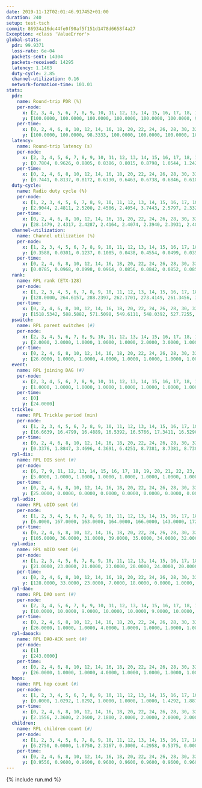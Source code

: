 ```yaml
---
date: 2019-11-12T02:01:46.917452+01:00
duration: 240
setup: test-tsch
commit: 86934a16dc44fe0f90af5f151d1478d6658f4a27
Exception: <class 'ValueError'>
global-stats:
  pdr: 99.9371
  loss-rate: 6e-04
  packets-sent: 14304
  packets-received: 14295
  latency: 1.1463
  duty-cycle: 2.85
  channel-utilization: 0.16
  network-formation-time: 101.01
stats:
  pdr:
    name: Round-trip PDR (%)
    per-node:
      x: [2, 3, 4, 5, 6, 7, 8, 9, 10, 11, 12, 13, 14, 15, 16, 17, 18, 19, 20, 21, 22, 23, 24, 25]
      y: [100.0000, 100.0000, 100.0000, 100.0000, 100.0000, 100.0000, 99.8261, 100.0000, 100.0000, 100.0000, 100.0000, 100.0000, 99.8336, 100.0000, 100.0000, 99.8418, 100.0000, 100.0000, 100.0000, 100.0000, 100.0000, 99.6683, 99.8344, 99.4898]
    per-time:
      x: [0, 2, 4, 6, 8, 10, 12, 14, 16, 18, 20, 22, 24, 26, 28, 30, 32, 34, 36, 38, 40, 42, 44, 46, 48, 50, 52, 54, 56, 58, 60, 62, 64, 66, 68, 70, 72, 74, 76, 78, 80, 82, 84, 86, 88, 90, 92, 94, 96, 98, 100, 102, 104, 106, 108, 110, 112, 114, 116, 118, 120, 122, 124, 126, 128, 130, 132, 134, 136, 138, 140, 142, 144, 146, 148, 150, 152, 154, 156, 158, 160, 162, 164, 166, 168, 170, 172, 174, 176, 178, 180, 182, 184, 186, 188, 190, 192, 194, 196, 198, 200, 202, 204, 206, 208, 210, 212, 214, 216, 218, 220, 222, 224, 226, 228, 230, 232, 234, 236, 238, 240]
      y: [100.0000, 100.0000, 98.3333, 100.0000, 100.0000, 100.0000, 100.0000, 100.0000, 100.0000, 100.0000, 99.1667, 100.0000, 99.1667, 100.0000, 99.1667, 100.0000, 100.0000, 100.0000, 100.0000, 98.3333, 100.0000, 100.0000, 100.0000, 100.0000, 100.0000, 100.0000, 100.0000, 100.0000, 100.0000, 100.0000, 100.0000, 100.0000, 100.0000, 100.0000, 100.0000, 100.0000, 100.0000, 100.0000, 100.0000, 100.0000, 100.0000, 100.0000, 100.0000, 100.0000, 100.0000, 100.0000, 100.0000, 100.0000, 100.0000, 99.1667, 100.0000, 100.0000, 100.0000, 100.0000, 100.0000, 100.0000, 100.0000, 100.0000, 100.0000, 100.0000, 100.0000, 100.0000, 100.0000, 100.0000, 100.0000, 100.0000, 100.0000, 100.0000, 100.0000, 100.0000, 100.0000, 100.0000, 100.0000, 100.0000, 100.0000, 100.0000, 100.0000, 100.0000, 99.1667, 100.0000, 100.0000, 100.0000, 100.0000, 100.0000, 100.0000, 100.0000, 100.0000, 100.0000, 100.0000, 100.0000, 100.0000, 100.0000, 100.0000, 100.0000, 100.0000, 100.0000, 100.0000, 100.0000, 100.0000, 100.0000, 100.0000, 100.0000, 100.0000, 100.0000, 100.0000, 100.0000, 100.0000, 100.0000, 100.0000, 100.0000, 100.0000, 100.0000, 100.0000, 100.0000, 100.0000, 100.0000, 100.0000, 100.0000, 100.0000, 100.0000, null]
  latency:
    name: Round-trip latency (s)
    per-node:
      x: [2, 3, 4, 5, 6, 7, 8, 9, 10, 11, 12, 13, 14, 15, 16, 17, 18, 19, 20, 21, 22, 23, 24, 25]
      y: [0.7804, 0.9626, 0.8805, 0.8386, 0.8015, 0.8798, 1.0544, 1.2427, 1.0737, 1.1485, 0.9653, 1.1499, 1.1118, 0.9963, 1.0924, 1.2774, 1.1965, 1.2350, 1.2640, 1.5422, 1.4389, 1.5112, 1.4704, 1.5742]
    per-time:
      x: [0, 2, 4, 6, 8, 10, 12, 14, 16, 18, 20, 22, 24, 26, 28, 30, 32, 34, 36, 38, 40, 42, 44, 46, 48, 50, 52, 54, 56, 58, 60, 62, 64, 66, 68, 70, 72, 74, 76, 78, 80, 82, 84, 86, 88, 90, 92, 94, 96, 98, 100, 102, 104, 106, 108, 110, 112, 114, 116, 118, 120, 122, 124, 126, 128, 130, 132, 134, 136, 138, 140, 142, 144, 146, 148, 150, 152, 154, 156, 158, 160, 162, 164, 166, 168, 170, 172, 174, 176, 178, 180, 182, 184, 186, 188, 190, 192, 194, 196, 198, 200, 202, 204, 206, 208, 210, 212, 214, 216, 218, 220, 222, 224, 226, 228, 230, 232, 234, 236, 238, 240]
      y: [0.7441, 0.8137, 0.8172, 0.6130, 0.6463, 0.6738, 0.6846, 0.6102, 0.6560, 0.6541, 0.6488, 0.6257, 0.6302, 0.6672, 0.6334, 0.6324, 0.5951, 0.6059, 0.6727, 0.6244, 0.6221, 0.6674, 0.5951, 0.6102, 0.6390, 0.5878, 0.5995, 0.6182, 0.6444, 0.6605, 0.7746, 0.7006, 0.6739, 0.6525, 0.6101, 0.6599, 0.7080, 0.7258, 0.7070, 0.6787, 0.6559, 0.7999, 0.7439, 0.7381, 0.7550, 0.7242, 0.7207, 0.9488, 0.9105, 0.8958, 0.8159, 0.7668, 0.7523, 1.1671, 1.3396, 1.1901, 0.9316, 1.0302, 0.8198, 1.2353, 1.5689, 1.5088, 1.3951, 1.1558, 1.0062, 1.3796, 1.5854, 1.5948, 1.5660, 1.5307, 1.3723, 1.3470, 1.6287, 1.6080, 1.5759, 1.6117, 1.5927, 1.5561, 1.6345, 1.5868, 1.6288, 1.5871, 1.5987, 1.5687, 1.5422, 1.5814, 1.6399, 1.5833, 1.6098, 1.5940, 1.6267, 1.5797, 1.5685, 1.6257, 1.5968, 1.5797, 1.5995, 1.5474, 1.5846, 1.5936, 1.5665, 1.5562, 1.6532, 1.6588, 1.5794, 1.6078, 1.6897, 1.5786, 1.5779, 1.6241, 1.5838, 1.5610, 1.6375, 1.5653, 1.5696, 1.5651, 1.5443, 1.5959, 1.6288, 1.5364, null]
  duty-cycle:
    name: Radio duty cycle (%)
    per-node:
      x: [1, 2, 3, 4, 5, 6, 7, 8, 9, 10, 11, 12, 13, 14, 15, 16, 17, 18, 19, 20, 21, 22, 23, 24, 25]
      y: [2.9044, 2.4811, 2.5200, 2.4506, 2.4054, 3.7443, 2.5797, 2.3322, 2.5451, 2.4751, 2.5264, 2.4768, 2.5622, 2.5687, 2.6830, 2.7629, 2.4483, 2.6695, 2.5842, 2.7550, 2.5575, 2.6625, 2.7546, 2.7806, 2.7026]
    per-time:
      x: [0, 2, 4, 6, 8, 10, 12, 14, 16, 18, 20, 22, 24, 26, 28, 30, 32, 34, 36, 38, 40, 42, 44, 46, 48, 50, 52, 54, 56, 58, 60, 62, 64, 66, 68, 70, 72, 74, 76, 78, 80, 82, 84, 86, 88, 90, 92, 94, 96, 98, 100, 102, 104, 106, 108, 110, 112, 114, 116, 118, 120, 122, 124, 126, 128, 130, 132, 134, 136, 138, 140, 142, 144, 146, 148, 150, 152, 154, 156, 158, 160, 162, 164, 166, 168, 170, 172, 174, 176, 178, 180, 182, 184, 186, 188, 190, 192, 194, 196, 198, 200, 202, 204, 206, 208, 210, 212, 214, 216, 218, 220, 222, 224, 226, 228, 230, 232, 234, 236, 238, 240]
      y: [28.1479, 2.4317, 2.4287, 2.4164, 2.4074, 2.3940, 2.3931, 2.4029, 2.3830, 2.3936, 2.3830, 2.3879, 2.3841, 2.4005, 2.4230, 2.4025, 2.3837, 2.3904, 2.3910, 2.3905, 2.3930, 2.3809, 2.4011, 2.3897, 2.3831, 2.3988, 2.3871, 2.3833, 2.4008, 2.3920, 2.3800, 2.4030, 2.3984, 2.3991, 2.4010, 2.3845, 2.3818, 2.3822, 2.3781, 2.3844, 2.3936, 2.3881, 2.4093, 2.4102, 2.3935, 2.3959, 2.4014, 2.3885, 2.4031, 2.4029, 2.4028, 2.3939, 2.3943, 2.3914, 2.3915, 2.3720, 2.3817, 2.3990, 2.3849, 2.3897, 2.3882, 2.3794, 2.3855, 2.3853, 2.3815, 2.3942, 2.3831, 2.3841, 2.3811, 2.3849, 2.3838, 2.4117, 2.3911, 2.3877, 2.3877, 2.3896, 2.3980, 2.4057, 2.3794, 2.3938, 2.3883, 2.3954, 2.3940, 2.3896, 2.4047, 2.4013, 2.4011, 2.4061, 2.3952, 2.3973, 2.3977, 2.3987, 2.3899, 2.4007, 2.4023, 2.4079, 2.3997, 2.3958, 2.3997, 2.3985, 2.3961, 3.3595, 3.0306, 3.2618, 5.9217, 2.3968, 2.3999, 2.4042, 2.3988, 2.3987, 2.4149, 2.4029, 2.3940, 2.4075, 2.3920, 2.3930, 2.3946, 2.3837, 2.3755, 2.3923, null]
  channel-utilization:
    name: Channel utilization (%)
    per-node:
      x: [1, 2, 3, 4, 5, 6, 7, 8, 9, 10, 11, 12, 13, 14, 15, 16, 17, 18, 19, 20, 21, 22, 23, 24, 25]
      y: [0.3588, 0.0301, 0.1237, 0.1085, 0.0438, 0.4554, 0.0499, 0.0353, 0.0356, 0.0639, 0.0349, 0.0389, 0.0397, 0.0321, 0.1552, 0.1514, 0.0736, 0.0685, 0.0328, 0.0685, 0.0351, 0.0649, 0.0322, 0.0310, 0.0336]
    per-time:
      x: [0, 2, 4, 6, 8, 10, 12, 14, 16, 18, 20, 22, 24, 26, 28, 30, 32, 34, 36, 38, 40, 42, 44, 46, 48, 50, 52, 54, 56, 58, 60, 62, 64, 66, 68, 70, 72, 74, 76, 78, 80, 82, 84, 86, 88, 90, 92, 94, 96, 98, 100, 102, 104, 106, 108, 110, 112, 114, 116, 118, 120, 122, 124, 126, 128, 130, 132, 134, 136, 138, 140, 142, 144, 146, 148, 150, 152, 154, 156, 158, 160, 162, 164, 166, 168, 170, 172, 174, 176, 178, 180, 182, 184, 186, 188, 190, 192, 194, 196, 198, 200, 202, 204, 206, 208, 210, 212, 214, 216, 218, 220, 222, 224, 226, 228, 230, 232, 234, 236, 238, 240]
      y: [0.0785, 0.0968, 0.0998, 0.0964, 0.0856, 0.0842, 0.0852, 0.0853, 0.0774, 0.0845, 0.0783, 0.0817, 0.0804, 0.0863, 0.0981, 0.0851, 0.0796, 0.0822, 0.0835, 0.0837, 0.0860, 0.0799, 0.0853, 0.0805, 0.0835, 0.0814, 0.0807, 0.0798, 0.0872, 0.0842, 0.0846, 0.0875, 0.0860, 0.0835, 0.0875, 0.0837, 0.0807, 0.0793, 0.0814, 0.0787, 0.0852, 0.0834, 0.0918, 0.0897, 0.0847, 0.0843, 0.0886, 0.0827, 0.0884, 0.0885, 0.0846, 0.0854, 0.0846, 0.0807, 0.0844, 0.0735, 0.0811, 0.0866, 0.0830, 0.0860, 0.0817, 0.0807, 0.0836, 0.0848, 0.0810, 0.0886, 0.0828, 0.0795, 0.0812, 0.0813, 0.0830, 0.0971, 0.0868, 0.0839, 0.0851, 0.0816, 0.0880, 0.0889, 0.0782, 0.0896, 0.0837, 0.0862, 0.0863, 0.0807, 0.0910, 0.0869, 0.0888, 0.0893, 0.0869, 0.0861, 0.0874, 0.0874, 0.0823, 0.0873, 0.0885, 0.0895, 0.0872, 0.0867, 0.0875, 0.0880, 0.0873, 0.5495, 0.3693, 0.4794, 0.3106, 0.0853, 0.0878, 0.0899, 0.0870, 0.0864, 0.0929, 0.0875, 0.0836, 0.0907, 0.0853, 0.0850, 0.0853, 0.0802, 0.0784, 0.0871, null]
  rank:
    name: RPL rank (ETX-128)
    per-node:
      x: [1, 2, 3, 4, 5, 6, 7, 8, 9, 10, 11, 12, 13, 14, 15, 16, 17, 18, 19, 20, 21, 22, 23, 24, 25]
      y: [128.0000, 264.6157, 288.2397, 262.1701, 273.4149, 261.3456, 336.6198, 416.9918, 446.9627, 381.2358, 455.9016, 395.4033, 498.6736, 544.8898, 449.9378, 457.4398, 438.9795, 566.7295, 584.5679, 853.4089, 643.3704, 603.5328, 716.7778, 711.9677, 718.2346]
    per-time:
      x: [0, 2, 4, 6, 8, 10, 12, 14, 16, 18, 20, 22, 24, 26, 28, 30, 32, 34, 36, 38, 40, 42, 44, 46, 48, 50, 52, 54, 56, 58, 60, 62, 64, 66, 68, 70, 72, 74, 76, 78, 80, 82, 84, 86, 88, 90, 92, 94, 96, 98, 100, 102, 104, 106, 108, 110, 112, 114, 116, 118, 120, 122, 124, 126, 128, 130, 132, 134, 136, 138, 140, 142, 144, 146, 148, 150, 152, 154, 156, 158, 160, 162, 164, 166, 168, 170, 172, 174, 176, 178, 180, 182, 184, 186, 188, 190, 192, 194, 196, 198, 200, 202, 204, 206, 208, 210, 212, 214, 216, 218, 220, 222, 224, 226, 228, 230, 232, 234, 236, 238, 240]
      y: [1518.5342, 588.5882, 571.5098, 549.6111, 548.0392, 527.7255, 514.5098, 485.9804, 469.6000, 463.9000, 467.6600, 471.6000, 480.7200, 480.3208, 459.8000, 450.3600, 452.1961, 443.6000, 445.1600, 447.1176, 451.6400, 451.5400, 466.6038, 449.3600, 451.3200, 454.3200, 448.7800, 450.7255, 446.0200, 450.1000, 445.9600, 448.2157, 442.2400, 443.9000, 444.4400, 441.4510, 436.5000, 442.0400, 442.5000, 439.8431, 436.9400, 438.0000, 444.7600, 452.4400, 451.4400, 451.0200, 451.5200, 458.7200, 459.2745, 457.3400, 457.8627, 444.3725, 440.9200, 444.8235, 440.7000, 439.0392, 436.0400, 440.7451, 438.7200, 440.5600, 445.8200, 444.4000, 451.2453, 438.5000, 441.3600, 436.9020, 444.2600, 440.1000, 438.3000, 438.8200, 440.3400, 451.5472, 440.5000, 439.3000, 437.7200, 445.1600, 453.7800, 453.5800, 450.4800, 454.5200, 452.9400, 466.0000, 450.3800, 449.1400, 451.2800, 450.6200, 458.1200, 462.3922, 461.1400, 457.8200, 455.9600, 458.8400, 455.7600, 455.1765, 457.6471, 458.4400, 455.5400, 458.6275, 451.3800, 453.5000, 463.0588, 408.4444, 276.9025, 282.4018, 278.7035, 458.3600, 454.5200, 457.4510, 452.0400, 452.5294, 448.6000, 452.9020, 450.6800, 449.8400, 451.6000, 450.7600, 450.8039, 449.1373, 448.8800, 456.3400, null]
  pswitch:
    name: RPL parent switches (#)
    per-node:
      x: [2, 3, 4, 5, 6, 7, 8, 9, 10, 11, 12, 13, 14, 15, 16, 17, 18, 19, 20, 21, 22, 23, 24, 25]
      y: [2.0000, 2.0000, 1.0000, 1.0000, 1.0000, 2.0000, 3.0000, 1.0000, 6.0000, 4.0000, 3.0000, 2.0000, 5.0000, 1.0000, 1.0000, 4.0000, 4.0000, 3.0000, 7.0000, 3.0000, 4.0000, 4.0000, 9.0000, 4.0000]
    per-time:
      x: [0, 2, 4, 6, 8, 10, 12, 14, 16, 18, 20, 22, 24, 26, 28, 30, 32, 34, 36, 38, 40, 42, 44, 46, 48, 50, 52, 54, 56, 58, 60, 62, 64, 66, 68, 70, 72, 74, 76, 78, 80, 82, 84, 86, 88, 90, 92, 94, 96, 98, 100, 102, 104, 106, 108, 110, 112, 114, 116, 118, 120, 122, 124, 126, 128, 130, 132, 134, 136, 138, 140, 142, 144, 146, 148, 150, 152, 154, 156, 158, 160, 162, 164, 166, 168, 170, 172, 174, 176, 178, 180, 182, 184, 186, 188, 190, 192, 194, 196, 198, 200, 202, 204, 206, 208, 210, 212, 214, 216, 218, 220, 222, 224, 226, 228, 230, 232, 234]
      y: [26.0000, 1.0000, 1.0000, 4.0000, 1.0000, 1.0000, 1.0000, 1.0000, 0.0000, 0.0000, 0.0000, 0.0000, 0.0000, 3.0000, 0.0000, 0.0000, 1.0000, 0.0000, 0.0000, 1.0000, 0.0000, 0.0000, 3.0000, 0.0000, 0.0000, 0.0000, 0.0000, 1.0000, 0.0000, 0.0000, 0.0000, 1.0000, 0.0000, 0.0000, 0.0000, 1.0000, 0.0000, 0.0000, 0.0000, 1.0000, 0.0000, 0.0000, 0.0000, 0.0000, 0.0000, 0.0000, 0.0000, 0.0000, 1.0000, 0.0000, 1.0000, 1.0000, 0.0000, 1.0000, 0.0000, 1.0000, 0.0000, 1.0000, 0.0000, 0.0000, 0.0000, 0.0000, 3.0000, 0.0000, 0.0000, 1.0000, 0.0000, 0.0000, 0.0000, 0.0000, 0.0000, 3.0000, 0.0000, 0.0000, 0.0000, 0.0000, 0.0000, 0.0000, 0.0000, 0.0000, 0.0000, 4.0000, 0.0000, 0.0000, 0.0000, 0.0000, 0.0000, 1.0000, 0.0000, 0.0000, 0.0000, 0.0000, 0.0000, 1.0000, 1.0000, 0.0000, 0.0000, 1.0000, 0.0000, 0.0000, 1.0000, 0.0000, 2.0000, 0.0000, 0.0000, 0.0000, 0.0000, 1.0000, 0.0000, 1.0000, 0.0000, 1.0000, 0.0000, 0.0000, 0.0000, 0.0000, 1.0000, 1.0000]
  event:
    name: RPL joining DAG (#)
    per-node:
      x: [2, 3, 4, 5, 6, 7, 8, 9, 10, 11, 12, 13, 14, 15, 16, 17, 18, 19, 20, 21, 22, 23, 24, 25]
      y: [1.0000, 1.0000, 1.0000, 1.0000, 1.0000, 1.0000, 1.0000, 1.0000, 1.0000, 1.0000, 1.0000, 1.0000, 1.0000, 1.0000, 1.0000, 1.0000, 1.0000, 1.0000, 1.0000, 1.0000, 1.0000, 1.0000, 1.0000, 1.0000]
    per-time:
      x: [0]
      y: [24.0000]
  trickle:
    name: RPL Trickle period (min)
    per-node:
      x: [1, 2, 3, 4, 5, 6, 7, 8, 9, 10, 11, 12, 13, 14, 15, 16, 17, 18, 19, 20, 21, 22, 23, 24, 25]
      y: [16.6639, 16.4799, 16.4889, 16.5392, 16.5766, 17.3411, 16.5290, 16.4666, 16.5296, 16.4961, 16.5054, 16.5380, 16.5265, 16.5451, 16.5228, 16.5228, 16.3960, 15.6090, 16.4761, 16.5100, 16.4225, 16.4984, 16.5469, 16.6009, 15.6730]
    per-time:
      x: [0, 2, 4, 6, 8, 10, 12, 14, 16, 18, 20, 22, 24, 26, 28, 30, 32, 34, 36, 38, 40, 42, 44, 46, 48, 50, 52, 54, 56, 58, 60, 62, 64, 66, 68, 70, 72, 74, 76, 78, 80, 82, 84, 86, 88, 90, 92, 94, 96, 98, 100, 102, 104, 106, 108, 110, 112, 114, 116, 118, 120, 122, 124, 126, 128, 130, 132, 134, 136, 138, 140, 142, 144, 146, 148, 150, 152, 154, 156, 158, 160, 162, 164, 166, 168, 170, 172, 174, 176, 178, 180, 182, 184, 186, 188, 190, 192, 194, 196, 198, 200, 202, 204, 206, 208, 210, 212, 214, 216, 218, 220, 222, 224, 226, 228, 230, 232, 234, 236, 238, 240]
      y: [0.3376, 1.8847, 3.4696, 4.3691, 6.4251, 8.7381, 8.7381, 8.7381, 9.0877, 17.3015, 17.4763, 17.4763, 17.4763, 17.4763, 17.4763, 17.4763, 17.4763, 17.4763, 17.4763, 17.4763, 17.4763, 17.4763, 16.1702, 16.2092, 16.3403, 16.4277, 16.4277, 16.7909, 16.7772, 16.7772, 16.7772, 17.1336, 17.4763, 17.4763, 17.4763, 17.4763, 17.4763, 17.4763, 17.4763, 17.4763, 17.4763, 17.4763, 17.4763, 17.4763, 17.4763, 17.4763, 17.4763, 17.4763, 17.4763, 17.4763, 17.4763, 17.4763, 17.4763, 17.4763, 17.4763, 17.4763, 17.4763, 17.4763, 17.4763, 17.4763, 17.4763, 17.4763, 17.4763, 17.4763, 17.4763, 17.4763, 17.4763, 17.4763, 17.4763, 17.4763, 17.4763, 17.4763, 17.4763, 17.4763, 17.4763, 17.4763, 17.4763, 17.4763, 17.4763, 17.4763, 17.4763, 17.4763, 17.4763, 17.4763, 17.4763, 17.4763, 17.4763, 17.4763, 17.4763, 17.4763, 17.4763, 17.4763, 17.4763, 17.4763, 17.4763, 17.4763, 17.4763, 17.4763, 17.4763, 17.4763, 17.4763, 17.4763, 17.4763, 17.4763, 17.4763, 17.4763, 17.4763, 17.4763, 17.4763, 17.4763, 17.4763, 17.4763, 17.4763, 17.4763, 17.4763, 17.4763, 17.4763, 17.4763, 17.4763, 17.4763, null]
  rpl-dis:
    name: RPL DIS sent (#)
    per-node:
      x: [6, 7, 9, 11, 12, 13, 14, 15, 16, 17, 18, 19, 20, 21, 22, 23, 24, 25]
      y: [5.0000, 1.0000, 1.0000, 1.0000, 1.0000, 1.0000, 1.0000, 1.0000, 2.0000, 1.0000, 1.0000, 2.0000, 2.0000, 1.0000, 2.0000, 2.0000, 3.0000, 2.0000]
    per-time:
      x: [0, 2, 4, 6, 8, 10, 12, 14, 16, 18, 20, 22, 24, 26, 28, 30, 32, 34, 36, 38, 40, 42, 44, 46, 48, 50, 52, 54, 56, 58, 60, 62, 64, 66, 68, 70, 72, 74, 76, 78, 80, 82, 84, 86, 88, 90, 92, 94, 96, 98, 100, 102, 104, 106, 108, 110, 112, 114, 116, 118, 120, 122, 124, 126, 128, 130, 132, 134, 136, 138, 140, 142, 144, 146, 148, 150, 152, 154, 156, 158, 160, 162, 164, 166, 168, 170, 172, 174, 176, 178, 180, 182, 184, 186, 188, 190, 192, 194, 196, 198, 200, 202, 204, 206, 208]
      y: [25.0000, 0.0000, 0.0000, 0.0000, 0.0000, 0.0000, 0.0000, 0.0000, 0.0000, 0.0000, 0.0000, 0.0000, 0.0000, 0.0000, 0.0000, 0.0000, 0.0000, 0.0000, 0.0000, 0.0000, 0.0000, 0.0000, 0.0000, 0.0000, 0.0000, 0.0000, 0.0000, 0.0000, 0.0000, 0.0000, 0.0000, 0.0000, 0.0000, 0.0000, 0.0000, 0.0000, 0.0000, 0.0000, 0.0000, 0.0000, 0.0000, 0.0000, 0.0000, 0.0000, 0.0000, 0.0000, 0.0000, 0.0000, 0.0000, 0.0000, 0.0000, 0.0000, 0.0000, 0.0000, 0.0000, 0.0000, 0.0000, 0.0000, 0.0000, 0.0000, 0.0000, 0.0000, 0.0000, 0.0000, 0.0000, 0.0000, 0.0000, 0.0000, 0.0000, 0.0000, 0.0000, 0.0000, 0.0000, 0.0000, 0.0000, 0.0000, 0.0000, 0.0000, 0.0000, 0.0000, 0.0000, 0.0000, 0.0000, 0.0000, 0.0000, 0.0000, 0.0000, 0.0000, 0.0000, 0.0000, 0.0000, 0.0000, 0.0000, 0.0000, 0.0000, 0.0000, 0.0000, 0.0000, 0.0000, 0.0000, 0.0000, 0.0000, 2.0000, 2.0000, 1.0000]
  rpl-udio:
    name: RPL uDIO sent (#)
    per-node:
      x: [1, 2, 3, 4, 5, 6, 7, 8, 9, 10, 11, 12, 13, 14, 15, 16, 17, 18, 19, 20, 21, 22, 23, 24, 25]
      y: [6.0000, 167.0000, 163.0000, 164.0000, 166.0000, 143.0000, 172.0000, 172.0000, 167.0000, 165.0000, 165.0000, 175.0000, 166.0000, 165.0000, 161.0000, 162.0000, 167.0000, 163.0000, 156.0000, 168.0000, 166.0000, 164.0000, 170.0000, 170.0000, 171.0000]
    per-time:
      x: [0, 2, 4, 6, 8, 10, 12, 14, 16, 18, 20, 22, 24, 26, 28, 30, 32, 34, 36, 38, 40, 42, 44, 46, 48, 50, 52, 54, 56, 58, 60, 62, 64, 66, 68, 70, 72, 74, 76, 78, 80, 82, 84, 86, 88, 90, 92, 94, 96, 98, 100, 102, 104, 106, 108, 110, 112, 114, 116, 118, 120, 122, 124, 126, 128, 130, 132, 134, 136, 138, 140, 142, 144, 146, 148, 150, 152, 154, 156, 158, 160, 162, 164, 166, 168, 170, 172, 174, 176, 178, 180, 182, 184, 186, 188, 190, 192, 194, 196, 198, 200, 202, 204, 206, 208, 210, 212, 214, 216, 218, 220, 222, 224, 226, 228, 230, 232, 234, 236, 238, 240]
      y: [105.0000, 36.0000, 31.0000, 39.0000, 35.0000, 34.0000, 32.0000, 28.0000, 29.0000, 33.0000, 30.0000, 30.0000, 37.0000, 32.0000, 29.0000, 35.0000, 34.0000, 31.0000, 38.0000, 30.0000, 31.0000, 33.0000, 39.0000, 30.0000, 31.0000, 30.0000, 38.0000, 31.0000, 30.0000, 35.0000, 31.0000, 33.0000, 32.0000, 32.0000, 35.0000, 32.0000, 28.0000, 30.0000, 26.0000, 36.0000, 34.0000, 32.0000, 30.0000, 33.0000, 32.0000, 30.0000, 36.0000, 32.0000, 33.0000, 32.0000, 29.0000, 29.0000, 34.0000, 30.0000, 30.0000, 36.0000, 34.0000, 30.0000, 34.0000, 28.0000, 30.0000, 29.0000, 40.0000, 31.0000, 32.0000, 32.0000, 35.0000, 28.0000, 35.0000, 31.0000, 31.0000, 36.0000, 36.0000, 30.0000, 32.0000, 31.0000, 34.0000, 34.0000, 36.0000, 37.0000, 29.0000, 29.0000, 29.0000, 33.0000, 29.0000, 28.0000, 32.0000, 33.0000, 33.0000, 33.0000, 32.0000, 35.0000, 29.0000, 33.0000, 31.0000, 35.0000, 36.0000, 30.0000, 33.0000, 31.0000, 32.0000, 37.0000, 42.0000, 34.0000, 33.0000, 33.0000, 34.0000, 31.0000, 35.0000, 27.0000, 35.0000, 31.0000, 32.0000, 34.0000, 31.0000, 36.0000, 33.0000, 33.0000, 31.0000, 34.0000, 4.0000]
  rpl-mdio:
    name: RPL mDIO sent (#)
    per-node:
      x: [1, 2, 3, 4, 5, 6, 7, 8, 9, 10, 11, 12, 13, 14, 15, 16, 17, 18, 19, 20, 21, 22, 23, 24, 25]
      y: [21.0000, 23.0000, 21.0000, 23.0000, 20.0000, 24.0000, 20.0000, 23.0000, 21.0000, 22.0000, 20.0000, 22.0000, 23.0000, 21.0000, 26.0000, 22.0000, 23.0000, 28.0000, 22.0000, 20.0000, 23.0000, 22.0000, 21.0000, 20.0000, 27.0000]
    per-time:
      x: [0, 2, 4, 6, 8, 10, 12, 14, 16, 18, 20, 22, 24, 26, 28, 30, 32, 34, 36, 38, 40, 42, 44, 46, 48, 50, 52, 54, 56, 58, 60, 62, 64, 66, 68, 70, 72, 74, 76, 78, 80, 82, 84, 86, 88, 90, 92, 94, 96, 98, 100, 102, 104, 106, 108, 110, 112, 114, 116, 118, 120, 122, 124, 126, 128, 130, 132, 134, 136, 138, 140, 142, 144, 146, 148, 150, 152, 154, 156, 158, 160, 162, 164, 166, 168, 170, 172, 174, 176, 178, 180, 182, 184, 186, 188, 190, 192, 194, 196, 198, 200, 202, 204, 206, 208, 210, 212, 214, 216, 218, 220, 222, 224, 226, 228, 230, 232, 234, 236, 238, 240]
      y: [128.0000, 33.0000, 23.0000, 7.0000, 18.0000, 0.0000, 1.0000, 14.0000, 9.0000, 1.0000, 0.0000, 0.0000, 0.0000, 3.0000, 7.0000, 8.0000, 4.0000, 3.0000, 0.0000, 0.0000, 0.0000, 0.0000, 13.0000, 7.0000, 5.0000, 7.0000, 5.0000, 0.0000, 0.0000, 0.0000, 2.0000, 6.0000, 4.0000, 7.0000, 5.0000, 1.0000, 0.0000, 1.0000, 0.0000, 2.0000, 6.0000, 5.0000, 3.0000, 8.0000, 0.0000, 2.0000, 0.0000, 0.0000, 3.0000, 5.0000, 10.0000, 3.0000, 2.0000, 1.0000, 1.0000, 0.0000, 0.0000, 4.0000, 4.0000, 3.0000, 10.0000, 2.0000, 0.0000, 0.0000, 1.0000, 2.0000, 5.0000, 7.0000, 4.0000, 4.0000, 3.0000, 0.0000, 0.0000, 0.0000, 2.0000, 6.0000, 7.0000, 4.0000, 5.0000, 0.0000, 0.0000, 0.0000, 2.0000, 3.0000, 9.0000, 2.0000, 7.0000, 2.0000, 1.0000, 1.0000, 0.0000, 0.0000, 4.0000, 7.0000, 4.0000, 5.0000, 3.0000, 0.0000, 1.0000, 0.0000, 1.0000, 6.0000, 11.0000, 3.0000, 2.0000, 1.0000, 0.0000, 0.0000, 1.0000, 3.0000, 7.0000, 7.0000, 4.0000, 3.0000, 0.0000, 1.0000, 1.0000, 0.0000, 4.0000, 5.0000, 1.0000]
  rpl-dao:
    name: RPL DAO sent (#)
    per-node:
      x: [2, 3, 4, 5, 6, 7, 8, 9, 10, 11, 12, 13, 14, 15, 16, 17, 18, 19, 20, 21, 22, 23, 24, 25]
      y: [10.0000, 10.0000, 9.0000, 10.0000, 10.0000, 9.0000, 10.0000, 9.0000, 12.0000, 13.0000, 10.0000, 9.0000, 11.0000, 9.0000, 9.0000, 11.0000, 10.0000, 10.0000, 13.0000, 11.0000, 10.0000, 9.0000, 12.0000, 10.0000]
    per-time:
      x: [0, 2, 4, 6, 8, 10, 12, 14, 16, 18, 20, 22, 24, 26, 28, 30, 32, 34, 36, 38, 40, 42, 44, 46, 48, 50, 52, 54, 56, 58, 60, 62, 64, 66, 68, 70, 72, 74, 76, 78, 80, 82, 84, 86, 88, 90, 92, 94, 96, 98, 100, 102, 104, 106, 108, 110, 112, 114, 116, 118, 120, 122, 124, 126, 128, 130, 132, 134, 136, 138, 140, 142, 144, 146, 148, 150, 152, 154, 156, 158, 160, 162, 164, 166, 168, 170, 172, 174, 176, 178, 180, 182, 184, 186, 188, 190, 192, 194, 196, 198, 200, 202, 204, 206, 208, 210, 212, 214, 216, 218, 220, 222, 224, 226, 228, 230, 232, 234, 236, 238]
      y: [26.0000, 1.0000, 1.0000, 4.0000, 1.0000, 1.0000, 1.0000, 1.0000, 0.0000, 0.0000, 0.0000, 0.0000, 0.0000, 3.0000, 13.0000, 0.0000, 1.0000, 1.0000, 4.0000, 2.0000, 1.0000, 1.0000, 2.0000, 0.0000, 0.0000, 0.0000, 0.0000, 2.0000, 9.0000, 1.0000, 0.0000, 2.0000, 5.0000, 2.0000, 1.0000, 1.0000, 2.0000, 0.0000, 0.0000, 1.0000, 0.0000, 0.0000, 10.0000, 2.0000, 0.0000, 0.0000, 4.0000, 2.0000, 3.0000, 0.0000, 2.0000, 3.0000, 0.0000, 2.0000, 0.0000, 1.0000, 5.0000, 7.0000, 0.0000, 0.0000, 3.0000, 1.0000, 4.0000, 0.0000, 1.0000, 3.0000, 0.0000, 0.0000, 1.0000, 0.0000, 3.0000, 12.0000, 0.0000, 0.0000, 3.0000, 1.0000, 0.0000, 1.0000, 1.0000, 3.0000, 0.0000, 3.0000, 0.0000, 0.0000, 1.0000, 11.0000, 1.0000, 1.0000, 1.0000, 2.0000, 0.0000, 1.0000, 1.0000, 2.0000, 2.0000, 2.0000, 0.0000, 1.0000, 1.0000, 6.0000, 6.0000, 2.0000, 2.0000, 3.0000, 0.0000, 1.0000, 0.0000, 1.0000, 3.0000, 2.0000, 0.0000, 2.0000, 0.0000, 7.0000, 3.0000, 0.0000, 4.0000, 2.0000, 2.0000, 2.0000]
  rpl-daoack:
    name: RPL DAO-ACK sent (#)
    per-node:
      x: [1]
      y: [243.0000]
    per-time:
      x: [0, 2, 4, 6, 8, 10, 12, 14, 16, 18, 20, 22, 24, 26, 28, 30, 32, 34, 36, 38, 40, 42, 44, 46, 48, 50, 52, 54, 56, 58, 60, 62, 64, 66, 68, 70, 72, 74, 76, 78, 80, 82, 84, 86, 88, 90, 92, 94, 96, 98, 100, 102, 104, 106, 108, 110, 112, 114, 116, 118, 120, 122, 124, 126, 128, 130, 132, 134, 136, 138, 140, 142, 144, 146, 148, 150, 152, 154, 156, 158, 160, 162, 164, 166, 168, 170, 172, 174, 176, 178, 180, 182, 184, 186, 188, 190, 192, 194, 196, 198, 200, 202, 204, 206, 208, 210, 212, 214, 216, 218, 220, 222, 224, 226, 228, 230, 232, 234, 236, 238]
      y: [26.0000, 1.0000, 1.0000, 4.0000, 1.0000, 1.0000, 1.0000, 1.0000, 0.0000, 0.0000, 0.0000, 0.0000, 0.0000, 3.0000, 13.0000, 0.0000, 1.0000, 1.0000, 4.0000, 2.0000, 1.0000, 1.0000, 2.0000, 0.0000, 0.0000, 0.0000, 0.0000, 2.0000, 9.0000, 1.0000, 0.0000, 2.0000, 5.0000, 2.0000, 1.0000, 1.0000, 2.0000, 0.0000, 0.0000, 1.0000, 0.0000, 0.0000, 9.0000, 3.0000, 0.0000, 0.0000, 4.0000, 2.0000, 2.0000, 0.0000, 2.0000, 3.0000, 0.0000, 2.0000, 0.0000, 1.0000, 5.0000, 7.0000, 0.0000, 0.0000, 3.0000, 1.0000, 4.0000, 0.0000, 1.0000, 3.0000, 0.0000, 0.0000, 1.0000, 0.0000, 3.0000, 12.0000, 0.0000, 0.0000, 2.0000, 2.0000, 0.0000, 1.0000, 1.0000, 3.0000, 0.0000, 3.0000, 0.0000, 0.0000, 1.0000, 11.0000, 1.0000, 1.0000, 1.0000, 2.0000, 0.0000, 1.0000, 1.0000, 2.0000, 2.0000, 2.0000, 0.0000, 1.0000, 1.0000, 6.0000, 5.0000, 1.0000, 3.0000, 3.0000, 0.0000, 1.0000, 0.0000, 1.0000, 3.0000, 2.0000, 0.0000, 2.0000, 0.0000, 7.0000, 3.0000, 0.0000, 4.0000, 2.0000, 2.0000, 1.0000]
  hops:
    name: RPL hop count (#)
    per-node:
      x: [1, 2, 3, 4, 5, 6, 7, 8, 9, 10, 11, 12, 13, 14, 15, 16, 17, 18, 19, 20, 21, 22, 23, 24, 25]
      y: [0.0000, 1.0292, 1.0292, 1.0000, 1.0000, 1.0000, 1.4292, 1.8875, 2.0000, 1.3500, 2.0000, 2.0000, 2.2167, 2.4458, 2.0000, 2.0000, 2.1083, 2.8417, 3.0000, 3.0251, 3.0000, 3.0000, 4.0251, 3.8870, 3.8410]
    per-time:
      x: [0, 2, 4, 6, 8, 10, 12, 14, 16, 18, 20, 22, 24, 26, 28, 30, 32, 34, 36, 38, 40, 42, 44, 46, 48, 50, 52, 54, 56, 58, 60, 62, 64, 66, 68, 70, 72, 74, 76, 78, 80, 82, 84, 86, 88, 90, 92, 94, 96, 98, 100, 102, 104, 106, 108, 110, 112, 114, 116, 118, 120, 122, 124, 126, 128, 130, 132, 134, 136, 138, 140, 142, 144, 146, 148, 150, 152, 154, 156, 158, 160, 162, 164, 166, 168, 170, 172, 174, 176, 178, 180, 182, 184, 186, 188, 190, 192, 194, 196, 198, 200, 202, 204, 206, 208, 210, 212, 214, 216, 218, 220, 222, 224, 226, 228, 230, 232, 234, 236, 238]
      y: [2.1556, 2.3600, 2.3600, 2.1800, 2.0000, 2.0000, 2.0000, 2.0000, 2.0000, 2.0000, 2.0000, 2.0000, 2.0000, 2.0200, 2.0400, 2.0400, 2.0400, 2.0800, 2.0800, 2.0400, 2.0400, 2.0400, 2.1000, 2.1600, 2.1600, 2.1600, 2.1600, 2.1600, 2.1600, 2.1600, 2.1600, 2.1600, 2.1600, 2.1600, 2.1600, 2.1600, 2.1200, 2.1200, 2.1200, 2.1200, 2.1200, 2.1200, 2.1200, 2.1200, 2.1200, 2.1200, 2.1200, 2.1200, 2.1200, 2.1200, 2.1200, 2.1000, 2.0800, 2.0800, 2.0800, 2.0800, 2.0800, 2.0800, 2.0800, 2.0800, 2.0800, 2.0800, 2.0800, 2.0800, 2.0800, 2.0800, 2.0800, 2.0800, 2.0800, 2.0800, 2.0800, 2.0800, 2.0800, 2.0800, 2.0800, 2.0800, 2.0800, 2.0800, 2.0800, 2.0800, 2.0800, 2.1200, 2.1600, 2.1600, 2.1600, 2.1600, 2.1600, 2.1600, 2.1600, 2.1600, 2.1600, 2.1600, 2.1600, 2.1600, 2.2000, 2.2000, 2.2000, 2.2000, 2.2000, 2.2000, 2.2000, 2.2000, 2.1800, 2.1600, 2.1600, 2.1600, 2.1600, 2.1600, 2.1600, 2.1600, 2.2000, 2.2000, 2.2000, 2.2000, 2.2000, 2.2000, 2.2000, 2.2000, 2.2000, 2.2000]
  children:
    name: RPL children count (#)
    per-node:
      x: [1, 2, 3, 4, 5, 6, 7, 8, 9, 10, 11, 12, 13, 14, 15, 16, 17, 18, 19, 20, 21, 22, 23, 24, 25]
      y: [6.2750, 0.0000, 1.0750, 2.3167, 0.3000, 4.2958, 0.5375, 0.0000, 0.0000, 0.8208, 0.0000, 0.2167, 0.0417, 0.0000, 1.9292, 2.4750, 0.6542, 0.9292, 0.0000, 1.1506, 0.0000, 0.9667, 0.0000, 0.0000, 0.0000]
    per-time:
      x: [0, 2, 4, 6, 8, 10, 12, 14, 16, 18, 20, 22, 24, 26, 28, 30, 32, 34, 36, 38, 40, 42, 44, 46, 48, 50, 52, 54, 56, 58, 60, 62, 64, 66, 68, 70, 72, 74, 76, 78, 80, 82, 84, 86, 88, 90, 92, 94, 96, 98, 100, 102, 104, 106, 108, 110, 112, 114, 116, 118, 120, 122, 124, 126, 128, 130, 132, 134, 136, 138, 140, 142, 144, 146, 148, 150, 152, 154, 156, 158, 160, 162, 164, 166, 168, 170, 172, 174, 176, 178, 180, 182, 184, 186, 188, 190, 192, 194, 196, 198, 200, 202, 204, 206, 208, 210, 212, 214, 216, 218, 220, 222, 224, 226, 228, 230, 232, 234, 236, 238]
      y: [0.9556, 0.9600, 0.9600, 0.9600, 0.9600, 0.9600, 0.9600, 0.9600, 0.9600, 0.9600, 0.9600, 0.9600, 0.9600, 0.9600, 0.9600, 0.9600, 0.9600, 0.9600, 0.9600, 0.9600, 0.9600, 0.9600, 0.9600, 0.9600, 0.9600, 0.9600, 0.9600, 0.9600, 0.9600, 0.9600, 0.9600, 0.9600, 0.9600, 0.9600, 0.9600, 0.9600, 0.9600, 0.9600, 0.9600, 0.9600, 0.9600, 0.9600, 0.9600, 0.9600, 0.9600, 0.9600, 0.9600, 0.9600, 0.9600, 0.9600, 0.9600, 0.9600, 0.9600, 0.9600, 0.9600, 0.9600, 0.9600, 0.9600, 0.9600, 0.9600, 0.9600, 0.9600, 0.9600, 0.9600, 0.9600, 0.9600, 0.9600, 0.9600, 0.9600, 0.9600, 0.9600, 0.9600, 0.9600, 0.9600, 0.9600, 0.9600, 0.9600, 0.9600, 0.9600, 0.9600, 0.9600, 0.9600, 0.9600, 0.9600, 0.9600, 0.9600, 0.9600, 0.9600, 0.9600, 0.9600, 0.9600, 0.9600, 0.9600, 0.9600, 0.9600, 0.9600, 0.9600, 0.9600, 0.9600, 0.9600, 0.9600, 0.9600, 0.9600, 0.9600, 0.9600, 0.9600, 0.9600, 0.9600, 0.9600, 0.9600, 0.9600, 0.9600, 0.9600, 0.9600, 0.9600, 0.9600, 0.9600, 0.9600, 0.9600, 0.9600]
---
```


{% include run.md %}
